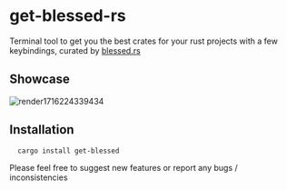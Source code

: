 # get-blessed-rs

Terminal tool to get you the best crates for your rust projects with a few keybindings, curated by [blessed.rs](https://blessed.rs/crates)

## Showcase 

![render1716224339434](https://github.com/josueBarretogit/get_blessed_rs/assets/144196149/3ac82e78-800a-4079-a8be-d792f0deb432)

## Installation

```bash
  cargo install get-blessed
```

Please feel free to suggest new features or report any bugs / inconsistencies 
